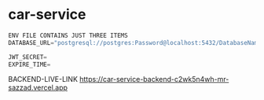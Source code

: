 # car-service

```js
ENV FILE CONTAINS JUST THREE ITEMS
DATABASE_URL="postgresql://postgres:Password@localhost:5432/DatabaseName?schema=schemaName"

JWT_SECRET=
EXPIRE_TIME=
```

BACKEND-LIVE-LINK https://car-service-backend-c2wk5n4wh-mr-sazzad.vercel.app
